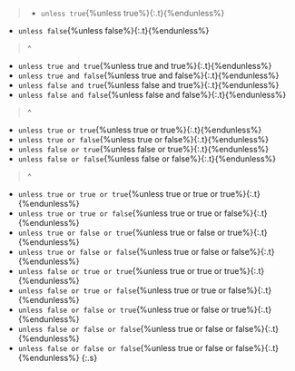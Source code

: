 

>- `unless true`{%unless true%}{:.t}{%endunless%}
- `unless false`{%unless false%}{:.t}{%endunless%}
>^
- `unless true and true`{%unless true and true%}{:.t}{%endunless%}
- `unless true and false`{%unless true and false%}{:.t}{%endunless%}
- `unless false and true`{%unless false and true%}{:.t}{%endunless%}
- `unless false and false`{%unless false and false%}{:.t}{%endunless%}
>^
- `unless true or true`{%unless true or true%}{:.t}{%endunless%}
- `unless true or false`{%unless true or false%}{:.t}{%endunless%}
- `unless false or true`{%unless false or true%}{:.t}{%endunless%}
- `unless false or false`{%unless false or false%}{:.t}{%endunless%}
>^
- `unless true or true or true`{%unless true or true or true%}{:.t}{%endunless%}
- `unless true or true or false`{%unless true or true or false%}{:.t}{%endunless%}
- `unless true or false or true`{%unless true or false or true%}{:.t}{%endunless%}
- `unless true or false or false`{%unless true or false or false%}{:.t}{%endunless%}
- `unless false or true or true`{%unless true or true or true%}{:.t}{%endunless%}
- `unless false or true or false`{%unless true or true or false%}{:.t}{%endunless%}
- `unless false or false or true`{%unless true or false or true%}{:.t}{%endunless%}
- `unless false or false or false`{%unless true or false or false%}{:.t}{%endunless%}
- `unless false or false or false`{%unless true or false or false%}{:.t}{%endunless%}
{:.s}
<style>
.s{color:silver}
.s .t{color:green}
</style>

